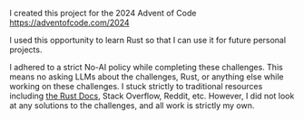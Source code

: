 I created this project for the 2024 Advent of Code https://adventofcode.com/2024

I used this opportunity to learn Rust so that I can use it for future personal projects.

I adhered to a strict No-AI policy while completing these challenges. This means no asking LLMs about the challenges, Rust, or anything else while working on these challenges. I stuck strictly to traditional resources including [the Rust Docs](rust-lang.org), Stack Overflow, Reddit, etc. However, I did not look at any solutions to the challenges, and all work is strictly my own.

